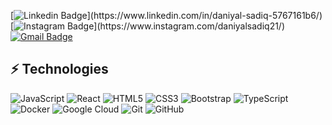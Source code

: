 [![Linkedin Badge](https://img.shields.io/badge/-DaniyalSadiq-blue?style=flat-square&logo=Linkedin&logoColor=white&link=[https://www.linkedin.com/in/anirudhemmadi/](https://www.linkedin.com/in/daniyal-sadiq-5767161b6/))](https://www.linkedin.com/in/daniyal-sadiq-5767161b6/)
[![Instagram Badge](https://img.shields.io/badge/-daniyalsadiq21-purple?style=flat-square&logo=instagram&logoColor=white&link=[https://instagram.com/kanna6501/](https://www.instagram.com/daniyalsadiq21/))](https://www.instagram.com/daniyalsadiq21/)
[![Gmail Badge](https://img.shields.io/badge/-daniyalsadiq4@gmail.com-c14438?style=flat-square&logo=Gmail&logoColor=white&link=mailto:daniyalsadiq4@gmail.com)](mailto:daniyalsadiq4@gmail.com)

## ⚡ Technologies

![JavaScript](https://img.shields.io/badge/-JavaScript-black?style=flat-square&logo=javascript)
![React](https://img.shields.io/badge/-React-black?style=flat-square&logo=react)
![HTML5](https://img.shields.io/badge/-HTML5-E34F26?style=flat-square&logo=html5&logoColor=white)
![CSS3](https://img.shields.io/badge/-CSS3-1572B6?style=flat-square&logo=css3)
![Bootstrap](https://img.shields.io/badge/-Bootstrap-563D7C?style=flat-square&logo=bootstrap)
![TypeScript](https://img.shields.io/badge/-TypeScript-007ACC?style=flat-square&logo=typescript)
![Docker](https://img.shields.io/badge/-Docker-black?style=flat-square&logo=docker)
![Google Cloud](https://img.shields.io/badge/Google%20Cloud-black?style=flat-square&logo=google-cloud)
![Git](https://img.shields.io/badge/-Git-black?style=flat-square&logo=git)
![GitHub](https://img.shields.io/badge/-GitHub-181717?style=flat-square&logo=github)
